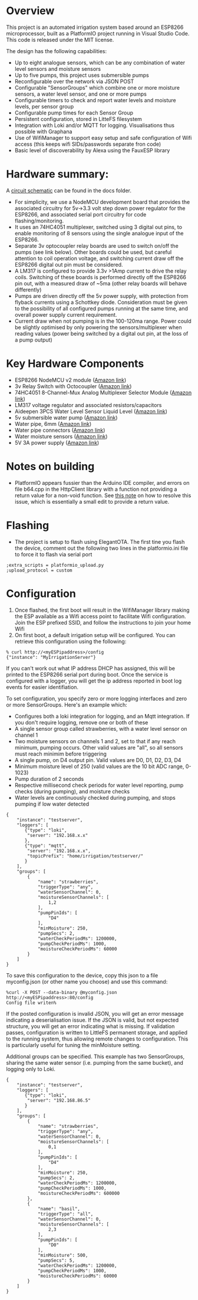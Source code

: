 
# Overview
This project is an automated irrigation system based around an ESP8266 microprocessor, built as a PlatformIO project running in Visual Studio Code. This code is released under the MIT license.

The design has the following capabilities:
* Up to eight analogue sensors, which can be any combination of water level sensors and moisture sensors
* Up to five pumps, this project uses submersible pumps
* Reconfigurable over the network via JSON POST
* Configurable "SensorGroups" which combine one or more moisture sensors, a water level sensor, and one or more pumps
* Configurable timers to check and report water levels and moisture levels, per sensor group
* Configurable pump times for each Sensor Group
* Persistent configuration, stored in LitteFS filesystem
* Integration with Loki and/or MQTT for logging. Visualisations thus possible with Graphana
* Use of WifiManager to support easy setup and safe configuration of Wifi access (this keeps wifi SIDs/passwords separate fron code)
* Basic level of discoverability by Alexa using the FauxESP library

# Hardware summary:
A [circuit schematic](docs/IrrigationSystem.pdf) can be found in the docs folder.
* For simplicity, we use a NodeMCU development board that provides the associated circuitry for 5v->3.3 volt step down power regulator for the ESP8266, and associated serial port circuitry for code flashing/monitoring.
* It uses an 74HC4051 multiplexer, switched using 3 digital out pins, to enable monitoring of 8 sensors using the single analogue input of the ESP8266.
* Separate 3v optocoupler relay boards are used to switch on/off the pumps (see link below). Other boards could be used, but careful attention to coil operation voltage, and switching current draw off the ESP8266 digital out pin must be considered.
* A LM317 is configured to provide 3.3v >1Amp current to drive the relay coils. Switching of these boards is performed directly off the ESP8266 pin out, with a measured draw of ~5ma (other relay boards will behave differently)
* Pumps are driven directly off the 5v power supply, with protection from flyback currents using a Schottkey diode. Consideration must be given to the possibility of all configured pumps running at the same time, and overall power supply current requirement.
* Current draw when not pumping is in the 100-120ma range. Power could be slightly optimised by only powering the sensors/multiplexer when reading values (power being switched by a digital out pin, at the loss of a pump output)

# Key Hardware Components
* ESP8266 NodeMCU v2 module ([Amazon link](https://www.amazon.co.uk/AZDelivery-NodeMCU-Development-Unsoldered-including/dp/B07V4M3SGT/))
* 3v Relay Switch with Octocoupler ([Amazon link](https://www.amazon.co.uk/dp/B09LS7S1H7?p))
* 74HC4051 8-Channel-Mux Analog Multiplexer Selector Module ([Amazon link](https://www.amazon.co.uk/dp/B09Z29W8XV))
* LM317 voltage regulator and associated resistors/capacitors
* Aideepen 3PCS Water Level Sensor Liquid Level ([Amazon link](https://www.amazon.co.uk/dp/B08D63B9PY?))
* 5v submersible water pump ([Amazon link](https://www.amazon.co.uk/dp/B0B24G8WP7))
* Water pipe, 6mm ([Amazon link](https://www.amazon.co.uk/dp/B08HT2C2MC?))
* Water pipe connectors ([Amazon link](https://www.amazon.co.uk/dp/B097K22Z5G?psc=1&ref=ppx_yo2ov_dt_b_product_details))
* Water moisture sensors ([Amazon link](https://www.amazon.co.uk/dp/B09V7HFHX3?))
* 5V 3A power supply ([Amazon link](https://www.amazon.co.uk/dp/B0BQBR4RZM?))
 
# Notes on building
* PlatformIO appears fussier than the Arduino IDE compiler, and errors on file b64.cpp in the HttpClient library with a function not providing a return value for a non-void function. See [this note](https://forum.arduino.cc/t/httpclient-library-example-with-nodemcu/1042659/10) on how to resolve this issue, which is essentially a small edit to provide a return value.

# Flashing
* The project is setup to flash using ElegantOTA. The first tine you flash the device, comment out the following two lines in the platformio.ini file to force it to flash via serial port
```
;extra_scripts = platformio_upload.py
;upload_protocol = custom
```

# Configuration
1. Once flashed, the first boot will result in the WifiManager library making the ESP available as a Wifi access point to facilitate Wifi configuration. Join the ESP prefixed SSID, and follow the instructions to join your home Wifi
2. On first boot, a default irrigation setup will be configured. You can retrieve this configuration using the following:
```
% curl http://<myESPipaddress>/config
{"instance": "MyIrrigationServer"}
```
If you can't work out what IP address DHCP has assigned, this will be printed to the ESP8266 serial port during boot. Once the service is configured with a logger, you will get the ip address reported in boot log events for easier identifiation.

To set configuration, you specify zero or more logging interfaces and zero or more SensorGroups. Here's an example which:
- Configures both a loki integration for logging, and an Mqtt integration. If you don't require logging, remove one or both of these
- A single sensor group called strawberries, with a water level sensor on channel 1
- Two moisture sensors on channels 1 and 2, set to that if any reach minimum, pumping occurs. Other valid values are "all", so all sensors must reach minimim before triggering
- A single pump, on D4 output pin. Valid values are D0, D1, D2, D3, D4
- Minimum moisture level of 250 (valid values are the 10 bit ADC range, 0-1023)
- Pump duration of 2 seconds
- Respective millisecond check periods for water level reporting, pump checks (during pumping), and moisture checks
- Water levels are continuously checked during pumping, and stops pumping if low water detected
```
{
    "instance": "testserver",
    "loggers": [
       {"type": "loki",
        "server": "192.168.x.x"
       },
       {"type": "mqtt",
        "server": "192.168.x.x",
        "topicPrefix": "home/irrigation/testserver/"
       }
    ],
    "groups": [
        {
            "name": "strawberries",
            "triggerType": "any",
            "waterSensorChannel": 0,
            "moistureSensorChannels": [
                1,2
            ],
            "pumpPinIds": [
                "D4"
            ],
            "minMoisture": 250,
            "pumpSecs": 2,
            "waterCheckPeriodMs": 1200000,
            "pumpCheckPeriodMs": 1000,
            "moistureCheckPeriodMs": 60000
        }
    ]
}
```
To save this configuration to the device, copy this json to a file myconfig.json (or other name you choose) and use this command:
```
%curl -X POST --data-binary @myconfig.json http://<myESPipaddress>:80/config
Config file writen%
```
If the posted configuration is invalid JSON, you will get an error message indicating a deserialisation issue. If the JSON is valid, but not expected structure, you will get an error indicating what is missing.
If validation passes, configuration is written to LittleFS permanent storage, and applied to the running system, thus allowing remote changes to configuration. This is particularly useful for tuning the minMoisture setting.

Additional groups can be specified. This example has two SensorGroups, sharing the same water sensor (i.e. pumping from the same bucket), and logging only to Loki.
```
{
    "instance": "testserver",
    "loggers": [
       {"type": "loki",
        "server": "192.168.86.5"
       }
    ],
    "groups": [
        {
            "name": "strawberries",
            "triggerType": "any",
            "waterSensorChannel": 0,
            "moistureSensorChannels": [
                0,1
            ],
            "pumpPinIds": [
                "D4"
            ],
            "minMoisture": 250,
            "pumpSecs": 2,
            "waterCheckPeriodMs": 1200000,
            "pumpCheckPeriodMs": 1000,
            "moistureCheckPeriodMs": 600000
        },
        {
            "name": "basil",
            "triggerType": "all",
            "waterSensorChannel": 0,
            "moistureSensorChannels": [
                2,3
            ],
            "pumpPinIds": [
                "D0"
            ],
            "minMoisture": 500,
            "pumpSecs": 5,
            "waterCheckPeriodMs": 1200000,
            "pumpCheckPeriodMs": 1000,
            "moistureCheckPeriodMs": 60000
        }
    ]
}
```
